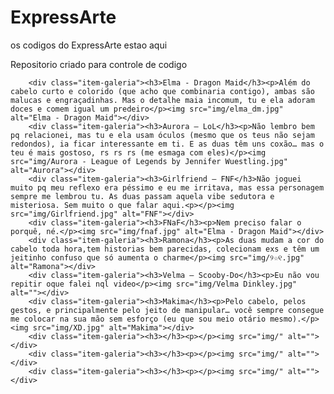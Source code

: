 # ExpressArte
 os codigos do ExpressArte estao aqui

 Repositorio criado para controle de codigo



        <div class="item-galeria"><h3>Elma - Dragon Maid</h3><p>Além do cabelo curto e colorido (que acho que combinaria contigo), ambas são malucas e engraçadinhas. Mas o detalhe maia incomum, tu e ela adoram doces e comem igual um predeiro</p><img src="img/elma_dm.jpg" alt="Elma - Dragon Maid"></div>
        <div class="item-galeria"><h3>Aurora – LoL</h3><p>Não lembro bem pq relacionei, mas tu e ela usam óculos (mesmo que os teus não sejam redondos), ia ficar interessante em ti. E as duas têm uns coxão… mas o teu é mais gostoso, rs rs rs (me esmaga com eles)</p><img src="img/Aurora - League of Legends by Jennifer Wuestling.jpg" alt="Aurora"></div>
        <div class="item-galeria"><h3>Girlfriend – FNF</h3>Não joguei muito pq meu reflexo era péssimo e eu me irritava, mas essa personagem sempre me lembrou tu. As duas passam aquela vibe sedutora e misteriosa. Sem muito o que falar aqui.<p></p><img src="img/Girlfriend.jpg" alt="FNF"></div>
        <div class="item-galeria"><h3>FNaF</h3><p>Nem preciso falar o porquê, né.</p><img src="img/fnaf.jpg" alt="Elma - Dragon Maid"></div>
        <div class="item-galeria"><h3>Ramona</h3><p>As duas mudam a cor do cabelo toda hora,tem historias bem parecidas, colecionam exs e têm um jeitinho confuso que só aumenta o charme</p><img src="img/୨☆୧.jpg" alt="Ramona"></div>
        <div class="item-galeria"><h3>Velma – Scooby-Do</h3><p>Eu não vou repitir oque falei nql video</p><img src="img/Velma Dinkley.jpg" alt=""></div>
        <div class="item-galeria"><h3>Makima</h3><p>Pelo cabelo, pelos gestos, e principalmente pelo jeito de manipular… você sempre consegue me colocar na sua mão sem esforço (eu que sou meio otário mesmo).</p><img src="img/XD.jpg" alt="Makima"></div>
        <div class="item-galeria"><h3></h3><p></p><img src="img/" alt=""></div>
        <div class="item-galeria"><h3></h3><p></p><img src="img/" alt=""></div>
        <div class="item-galeria"><h3></h3><p></p><img src="img/" alt=""></div>
